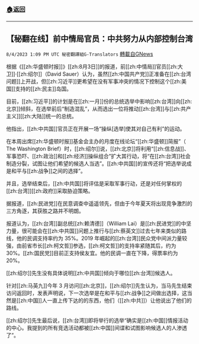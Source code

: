 ###  [:house:返回](README.md)
---


## 【秘翻在线】前中情局官员：中共努力从内部控制台湾
`8/4/2023 1:09 PM UTC 秘密翻譯組G-Translators` [轉載自GNews](https://gnews.org/articles/1524338)

根据《[[zh:华盛顿时报]]》[[zh:8月3日]]的报道，前[[zh:中情局]]官员[[zh:大卫]]‧[[zh:绍尔]]（David Sauer）认为，虽然[[zh:中国共产党]]正准备在[[zh:台湾问题]]上开战，但[[zh:习近平]]更希望在没有军事冲突的情况下控制这个[[zh:美国]]支持的[[zh:民主]]岛国。

目前，[[zh:习近平]]的计划是在[[zh:一月]]份的总统选举中影响[[zh:台湾]]向[[zh:北京]]倾斜，在选举前后“制造混乱”，从而选出一位将推动[[zh:台湾]]与[[zh:共产主义]][[zh:大陆]]统一的总统。

他指出，[[zh:中共国]]官员正在开展一场“操纵\[选举\]使其对自己有利”的运动。

在本周出席[[zh:华盛顿时报]]基金会主办的月度在线论坛“[[zh:华盛顿]]简报”（ The Washington Brief）时，[[zh:绍尔]]说，[[zh:北京]]将利用“[[zh:信息战]]、军事恐吓、[[zh:政治]]和[[zh:经济]]操纵组合”扩大其行动，将“在[[zh:台湾]]社会制造分裂，试图让他们希望的候选人当选”。[[zh:中共国]]的宣传还将“把选举说成是和平与[[zh:战争]]之间的选择”。

并且，选举结束后，[[zh:中共国]]将评估是采取军事行动，还是对任何掌权的[[zh:台湾]][[zh:政府]]采取胁迫策略。

据报道，[[zh:民进党]]在民意调查中遥遥领先，但由于今年夏天将出现竞争激烈的三方角逐，其获胜之路并不明朗。

报道认为，[[zh:台湾]]副总统[[zh:赖清德]]（William Lai）是[[zh:民进党]]的中坚力量，很可能会在[[zh:中共国]]问题上推行与[[zh:蔡英文]]过去七年来类似的路线，他的民调支持率约为 35%。2019 年崛起的[[zh:台湾]]民众党中间派力量较强，由前省市长[[zh:柯文哲]]参选，[[zh:柯文哲]]的支持率紧随其后，约为 30%。[[zh:国民党]]目前正支持侯友宜。他的民调一直在下降，得票率约为 20%。

[[zh:绍尔]]先生没有具体说明[[zh:中共国]]倾向于哪位[[zh:台湾]]候选人。

针对[[zh:马英九]]今年 3 月访问[[zh:北京]]，[[zh:绍尔]]先生认为，当马先生结束访问返回时，发表声明说，下一次选举是在和平与[[zh:战争]]之间做出选择，这当然是[[zh:中国]]人一直上传下达的的东西，他们（[[zh:中共]]）让他说出了他们的路线。

[[zh:绍尔]]先生最后说，[[zh:台湾]]即将举行的选举“确实是[[zh:中国]]情报活动的中心。我提到的所有竞选活动都被[[zh:中国]]间谍和试图影响候选人的人渗透了”。

